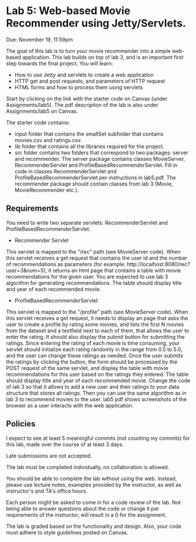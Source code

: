 # Lab 5: Web-based Movie Recommender using Jetty/Servlets.

Due: November 19, 11:59pm

The goal of this lab is to turn your movie recommender into a simple web-based application. 
This lab builds on top of lab 3, and is an important first step towards the final project. 
You will learn:
- How to use Jetty and servlets to create a web application
- HTTP get and post requests, and parameters of HTTP request
- HTML forms and how to process them using servlets

Start by clicking on the link with the starter code on Canvas (under Assignments/lab5). The pdf description of the lab is also
under Assignments/lab5 on Canvas.

The starter code contains:
- input folder that contains the smallSet subfolder that contains movies.csv and ratings.csv.
- lib folder that contains all the libraries required for the project. 
- src folder contains two folders that correspond to two packages: server and recommender. The server package contains classes
MovieServer, RecommenderServlet and ProfileBasedRecommenderServlet. Fill in code in classes RecommenderServlet and ProfileBasedRecommenderServlet per instructions in lab5.pdf.
The recommender package should contain classes from lab 3 (Movie, MovieRecommender etc.).

## Requirements
You need to write two separate servlets: RecommenderServlet and ProfileBasedRecommenderServlet.
- Recommender Servlet

This servlet is mapped to the "/rec" path (see MovieServer code). 
When this servlet receives a get request that contains the user id and the number of recommendations as parameters (for example: http://localhost:8080/rec?user=3&num=5), it returns an
html page that contains a table with movie recommendations for the given user. You are expected to use lab 3 algorithm for generating
recommendations. The table should display title and year of each recommended movie.

- ProfileBasedRecommenderServlet

This servlet is mapped to the "/profile" path (see MovieServer code). When this servlet receives a get request, it needs to display
an page that asks the user to create a profile by rating some movies, and lists the first N movies from the dataset and a textfield next to each of them, that allows the user to enter the rating. 
It should also display the submit button for submitting the ratings.
Since entering the rating of each movie is time consuming, your servlet should initialize each rating randomly in the range from 0.5 to 5.0, and the user
can change these ratings as needed. Once the user submits the ratings by clicking the button, the form should be processed by the POST request of the same servlet,
and display the table with movie recommendations for this user based on the ratings they entered. The table should display title and year of each recommended movie.
Change the code of lab 3 so that it allows to add a new user  and their ratings to your data structure that stores all ratings. 
Then you can use the same algorithm as in lab 3 to recommend movies to the user.
lab5 pdf shows screenshots of the browser as a user interacts with the web application.

## Policies

I expect to see at least 5 meaningful commits (not counting my commits) for this lab, made over the course of at least 3 days.

Late submissions are not accepted.

The lab must be completed individually, no collaboration is allowed.

You should be able to complete the lab without using the web. Instead, please use lecture notes, examples provided by the instructor, as well as instructor's and TA's office hours.

Each person might be asked to come in for a code review of the lab. Not being able to answer questions about the code or change it per requirements of the instructor, will result in a 0 for the assignment.

The lab is graded based on the functionality and design. Also, your code must adhere to style guidelines posted on Canvas.








